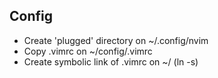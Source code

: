 ## Config

- Create 'plugged' directory on ~/.config/nvim
- Copy .vimrc on ~/config/.vimrc
- Create symbolic link of .vimrc on ~/ (ln -s)
